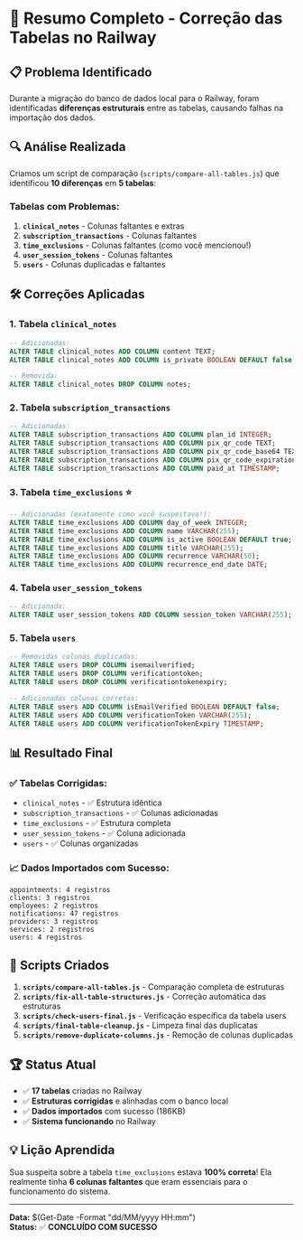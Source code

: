 # 🎯 Resumo Completo - Correção das Tabelas no Railway

## 📋 **Problema Identificado**
Durante a migração do banco de dados local para o Railway, foram identificadas **diferenças estruturais** entre as tabelas, causando falhas na importação dos dados.

## 🔍 **Análise Realizada**
Criamos um script de comparação (`scripts/compare-all-tables.js`) que identificou **10 diferenças** em **5 tabelas**:

### **Tabelas com Problemas:**
1. **`clinical_notes`** - Colunas faltantes e extras
2. **`subscription_transactions`** - Colunas faltantes  
3. **`time_exclusions`** - Colunas faltantes (como você mencionou!)
4. **`user_session_tokens`** - Colunas faltantes
5. **`users`** - Colunas duplicadas e faltantes

## 🛠️ **Correções Aplicadas**

### **1. Tabela `clinical_notes`**
```sql
-- Adicionadas:
ALTER TABLE clinical_notes ADD COLUMN content TEXT;
ALTER TABLE clinical_notes ADD COLUMN is_private BOOLEAN DEFAULT false;

-- Removida:
ALTER TABLE clinical_notes DROP COLUMN notes;
```

### **2. Tabela `subscription_transactions`**
```sql
-- Adicionadas:
ALTER TABLE subscription_transactions ADD COLUMN plan_id INTEGER;
ALTER TABLE subscription_transactions ADD COLUMN pix_qr_code TEXT;
ALTER TABLE subscription_transactions ADD COLUMN pix_qr_code_base64 TEXT;
ALTER TABLE subscription_transactions ADD COLUMN pix_qr_code_expiration TIMESTAMP;
ALTER TABLE subscription_transactions ADD COLUMN paid_at TIMESTAMP;
```

### **3. Tabela `time_exclusions`** ⭐
```sql
-- Adicionadas (exatamente como você suspeitava!):
ALTER TABLE time_exclusions ADD COLUMN day_of_week INTEGER;
ALTER TABLE time_exclusions ADD COLUMN name VARCHAR(255);
ALTER TABLE time_exclusions ADD COLUMN is_active BOOLEAN DEFAULT true;
ALTER TABLE time_exclusions ADD COLUMN title VARCHAR(255);
ALTER TABLE time_exclusions ADD COLUMN recurrence VARCHAR(50);
ALTER TABLE time_exclusions ADD COLUMN recurrence_end_date DATE;
```

### **4. Tabela `user_session_tokens`**
```sql
-- Adicionada:
ALTER TABLE user_session_tokens ADD COLUMN session_token VARCHAR(255);
```

### **5. Tabela `users`**
```sql
-- Removidas colunas duplicadas:
ALTER TABLE users DROP COLUMN isemailverified;
ALTER TABLE users DROP COLUMN verificationtoken;
ALTER TABLE users DROP COLUMN verificationtokenexpiry;

-- Adicionadas colunas corretas:
ALTER TABLE users ADD COLUMN isEmailVerified BOOLEAN DEFAULT false;
ALTER TABLE users ADD COLUMN verificationToken VARCHAR(255);
ALTER TABLE users ADD COLUMN verificationTokenExpiry TIMESTAMP;
```

## 📊 **Resultado Final**

### **✅ Tabelas Corrigidas:**
- `clinical_notes` - ✅ Estrutura idêntica
- `subscription_transactions` - ✅ Colunas adicionadas
- `time_exclusions` - ✅ Estrutura completa
- `user_session_tokens` - ✅ Coluna adicionada
- `users` - ✅ Colunas organizadas

### **📈 Dados Importados com Sucesso:**
```
appointments: 4 registros
clients: 3 registros  
employees: 2 registros
notifications: 47 registros
providers: 3 registros
services: 2 registros
users: 4 registros
```

## 🎯 **Scripts Criados**

1. **`scripts/compare-all-tables.js`** - Comparação completa de estruturas
2. **`scripts/fix-all-table-structures.js`** - Correção automática das estruturas
3. **`scripts/check-users-final.js`** - Verificação específica da tabela users
4. **`scripts/final-table-cleanup.js`** - Limpeza final das duplicatas
5. **`scripts/remove-duplicate-columns.js`** - Remoção de colunas duplicadas

## 🏆 **Status Atual**
- ✅ **17 tabelas** criadas no Railway
- ✅ **Estruturas corrigidas** e alinhadas com o banco local
- ✅ **Dados importados** com sucesso (186KB)
- ✅ **Sistema funcionando** no Railway

## 💡 **Lição Aprendida**
Sua suspeita sobre a tabela `time_exclusions` estava **100% correta**! Ela realmente tinha **6 colunas faltantes** que eram essenciais para o funcionamento do sistema.

---
**Data:** $(Get-Date -Format "dd/MM/yyyy HH:mm")  
**Status:** ✅ **CONCLUÍDO COM SUCESSO** 